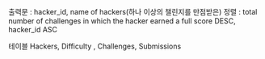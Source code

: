 출력문 : hacker_id, name of hackers(하나 이상의 챌린지를 만점받은)
정렬 : total number of challenges in which the hacker earned a full score DESC, hacker_id ASC

테이블 
Hackers, Difficulty , Challenges, Submissions